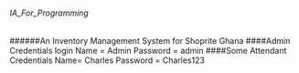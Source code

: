 ###### IA_For_Programming
######An Inventory Management System for Shoprite Ghana
####Admin Credentials
login Name = Admin
Password = admin 
####Some Attendant Credentials 
Name= Charles
Password = Charles123
